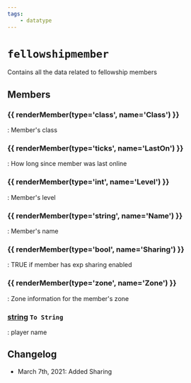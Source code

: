 ```yaml
---
tags:
    - datatype
---
```

# `fellowshipmember`

Contains all the data related to fellowship members

## Members

### {{ renderMember(type='class', name='Class') }}

:   Member's class

### {{ renderMember(type='ticks', name='LastOn') }}

:   How long since member was last online

### {{ renderMember(type='int', name='Level') }}

:   Member's level

### {{ renderMember(type='string', name='Name') }}

:   Member's name

### {{ renderMember(type='bool', name='Sharing') }}

:   TRUE if member has exp sharing enabled

### {{ renderMember(type='zone', name='Zone') }}

:   Zone information for the member's zone

### [string][string] `To String`

:   player name


## Changelog

* March 7th, 2021: Added Sharing

[bool]: datatype-bool.md
[class]: datatype-class.md
[int]: datatype-int.md
[string]: datatype-string.md
[ticks]: datatype-ticks.md
[zone]: datatype-zone.md
